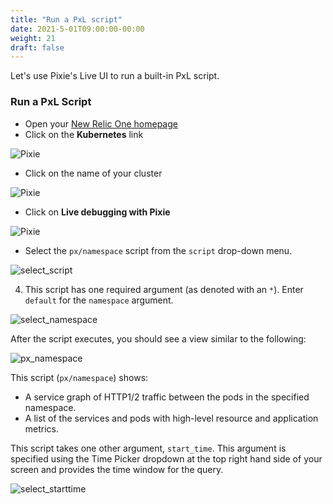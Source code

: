 ```yaml
---
title: "Run a PxL script"
date: 2021-5-01T09:00:00-00:00
weight: 21
draft: false
---
```


Let's use Pixie's Live UI to run a built-in PxL script.

### Run a PxL Script

* Open your [New Relic One homepage](https://one.newrelic.com/)
* Click on the **Kubernetes** link

![Pixie](/images/pixie/nr1-kubernetes.png)

* Click on the name of your cluster

![Pixie](/images/pixie/select-cluster.png)

* Click on **Live debugging with Pixie**

![Pixie](/images/pixie/live-debugging.png)

* Select the `px/namespace` script from the `script` drop-down menu.

![select_script](/images/pixie/select_script.png)

4. This script has one required argument (as denoted with an `*`). Enter `default` for the `namespace` argument.

![select_namespace](/images/pixie/select_namespace.png)

After the script executes, you should see a view similar to the following:

![px_namespace](/images/pixie/px_namespace.png)

This script (`px/namespace`) shows:

- A service graph of HTTP1/2 traffic between the pods in the specified namespace.
- A list of the services and pods with high-level resource and application metrics.

This script takes one other argument, `start_time`. This argument is specified using the Time Picker dropdown at the top right hand side of your screen and provides the time window for the query.

![select_starttime](/images/pixie/select_starttime.png)

